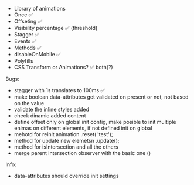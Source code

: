 * Library of animations
* Once ✅
* Offseting ✅
* Visibility percentage ✅ (threshold)
* Stagger ✅
* Events ✅
* Methods ✅
* disableOnMobile ✅
* Polyfills
* CSS Transform or Animations? ✅ both(?)

Bugs:
* stagger with 1s translates to 100ms ✅
* make boolean data-attributes get validated on present or not, not based on the value
* validate the inline styles added
* check dinamic added content
* define offset only on global init config, make posible to init multiple enimas on different elements, if not defined init on global
* mehotd for reinit animation .reset('.test');
* method for update new elemetsn .update();
* method for isIntersection and all the others
* merge parent intersection observer with the basic one ()
 
Info:
* data-attributes should override init settings
